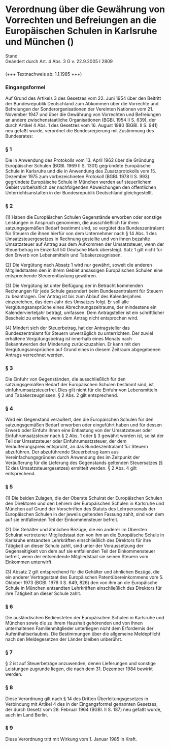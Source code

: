 Verordnung über die Gewährung von Vorrechten und Befreiungen an die Europäischen Schulen in Karlsruhe und München ()
====================================================================================================================

Stand  
Geändert durch Art. 4 Abs. 3 G v. 22.9.2005 I 2809

### 

(+++ Textnachweis ab: 1.1.1985 +++)

### Eingangsformel

Auf Grund des Artikels 3 des Gesetzes vom 22. Juni 1954 über den Beitritt der Bundesrepublik Deutschland zum Abkommen über die Vorrechte und Befreiungen der Sonderorganisationen der Vereinten Nationen vom 21. November 1947 und über die Gewährung von Vorrechten und Befreiungen an andere zwischenstaatliche Organisationen (BGBl. 1954 II S. 639), der durch Artikel 4 Abs. 1 des Gesetzes vom 16. August 1980 (BGBl. II S. 941) neu gefaßt wurde, verordnet die Bundesregierung mit Zustimmung des Bundesrates:

### § 1

Die in Anwendung des Protokolls vom 13. April 1962 über die Gründung Europäischer Schulen (BGBl. 1969 II S. 1301) gegründete Europäische Schule in Karlsruhe und die in Anwendung des Zusatzprotokolls vom 15. Dezember 1975 zum vorbezeichneten Protokoll (BGBl. 1978 II S. 993) gegründete Europäische Schule in München werden auf steuerlichem Gebiet vorbehaltlich der nachfolgenden Abweichungen den öffentlichen Unterrichtsanstalten in der Bundesrepublik Deutschland gleichgestellt.

### § 2

(1) Haben die Europäischen Schulen Gegenstände erworben oder sonstige Leistungen in Anspruch genommen, die ausschließlich für ihren satzungsgemäßen Bedarf bestimmt sind, so vergütet das Bundeszentralamt für Steuern die ihnen hierfür von dem Unternehmer nach § 14 Abs. 1 des Umsatzsteuergesetzes in Rechnung gestellte und von ihnen bezahlte Umsatzsteuer auf Antrag aus dem Aufkommen der Umsatzsteuer, wenn der Steuerbetrag im Einzelfall 50 Deutsche Mark übersteigt. Satz 1 gilt nicht für den Erwerb von Lebensmitteln und Tabakerzeugnissen.

(2) Die Vergütung nach Absatz 1 wird nur gewährt, soweit die anderen Mitgliedstaaten den in ihrem Gebiet ansässigen Europäischen Schulen eine entsprechende Steuerentlastung gewähren.

(3) Die Vergütung ist unter Beifügung der in Betracht kommenden Rechnungen für jede Schule gesondert beim Bundeszentralamt für Steuern zu beantragen. Der Antrag ist bis zum Ablauf des Kalenderjahres einzureichen, das dem Jahr des Umsatzes folgt. Er soll alle Vergütungsansprüche eines Abrechnungszeitraums, der mindestens ein Kalendervierteljahr beträgt, umfassen. Dem Antragsteller ist ein schriftlicher Bescheid zu erteilen, wenn dem Antrag nicht entsprochen wird.

(4) Mindert sich der Steuerbetrag, hat der Antragsteller das Bundeszentralamt für Steuern unverzüglich zu unterrichten. Der zuviel erhaltene Vergütungsbetrag ist innerhalb eines Monats nach Bekanntwerden der Minderung zurückzuzahlen. Er kann mit den Vergütungsansprüchen auf Grund eines in diesem Zeitraum abgegebenen Antrags verrechnet werden.

### § 3

Die Einfuhr von Gegenständen, die ausschließlich für den satzungsgemäßen Bedarf der Europäischen Schulen bestimmt sind, ist einfuhrumsatzsteuerfrei. Dies gilt nicht für die Einfuhr von Lebensmitteln und Tabakerzeugnissen. § 2 Abs. 2 gilt entsprechend.

### § 4

Wird ein Gegenstand veräußert, den die Europäischen Schulen für den satzungsgemäßen Bedarf erworben oder eingeführt haben und für dessen Erwerb oder Einfuhr ihnen eine Entlastung von der Umsatzsteuer oder Einfuhrumsatzsteuer nach § 2 Abs. 1 oder § 3 gewährt worden ist, so ist der Teil der Umsatzsteuer oder Einfuhrumsatzsteuer, der dem Veräußerungspreis entspricht, an das Bundeszentralamt für Steuern abzuführen. Der abzuführende Steuerbetrag kann aus Vereinfachungsgründen durch Anwendung des im Zeitpunkt der Veräußerung für die Lieferung des Gegenstands geltenden Steuersatzes (§ 12 des Umsatzsteuergesetzes) ermittelt werden. § 2 Abs. 4 gilt entsprechend.

### § 5

(1) Die beiden Zulagen, die der Oberste Schulrat der Europäischen Schulen den Direktoren und den Lehrern der Europäischen Schulen in Karlsruhe und München auf Grund der Vorschriften des Statuts des Lehrpersonals der Europäischen Schulen in der jeweils geltenden Fassung zahlt, sind von dem auf sie entfallenden Teil der Einkommensteuer befreit.

(2) Die Gehälter und ähnlichen Bezüge, die ein anderer im Obersten Schulrat vertretener Mitgliedstaat den von ihm an die Europäische Schule in Karlsruhe entsandten Lehrkräften einschließlich des Direktors für ihre Tätigkeit an dieser Schule zahlt, sind unter der Voraussetzung der Gegenseitigkeit von dem auf sie entfallenden Teil der Einkommensteuer befreit, wenn der entsendende Mitgliedstaat sie seinen Steuern vom Einkommen unterwirft.

(3) Absatz 2 gilt entsprechend für die Gehälter und ähnlichen Bezüge, die ein anderer Vertragsstaat des Europäischen Patentübereinkommens vom 5. Oktober 1973 (BGBl. 1976 II S. 649, 826) den von ihm an die Europäische Schule in München entsandten Lehrkräften einschließlich des Direktors für ihre Tätigkeit an dieser Schule zahlt.

### § 6

Die ausländischen Bediensteten der Europäischen Schulen in Karlsruhe und München sowie die zu ihrem Haushalt gehörenden und von ihnen unterhaltenen Familienmitglieder unterliegen nicht dem Erfordernis der Aufenthaltserlaubnis. Die Bestimmungen über die allgemeine Meldepflicht nach den Meldegesetzen der Länder bleiben unberührt.

### § 7

§ 2 ist auf Steuerbeträge anzuwenden, denen Lieferungen und sonstige Leistungen zugrunde liegen, die nach dem 31. Dezember 1984 bewirkt werden.

### § 8

Diese Verordnung gilt nach § 14 des Dritten Überleitungsgesetzes in Verbindung mit Artikel 4 des in der Eingangsformel genannten Gesetzes, der durch Gesetz vom 28. Februar 1964 (BGBl. II S. 187) neu gefaßt wurde, auch im Land Berlin.

### § 9

Diese Verordnung tritt mit Wirkung vom 1. Januar 1985 in Kraft.
